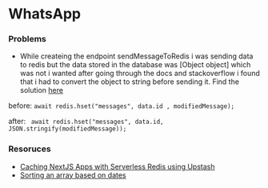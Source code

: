# WhatsApp

### Problems

-   While createing the endpoint sendMessageToRedis i was sending data to redis but the data stored in the database was [Object object] which was not i wanted after going through the docs and stackoverflow i found that i had to convert the object to string before sending it. Find the solution [here](https://stackoverflow.com/questions/8694871/node-js-store-objects-in-redis)

before: `await redis.hset("messages", data.id , modifiedMessage); `

after: ` await redis.hset("messages", data.id, JSON.stringify(modifiedMessage));`

### Resoruces

-   [Caching NextJS Apps with Serverless Redis using Upstash](https://flatlogic.com/blog/caching-nextjs-apps-with-serverless-redis-using-upstash/)
-   [Sorting an array based on dates](https://www.scaler.com/topics/javascript-sort-an-array-of-objects/)
